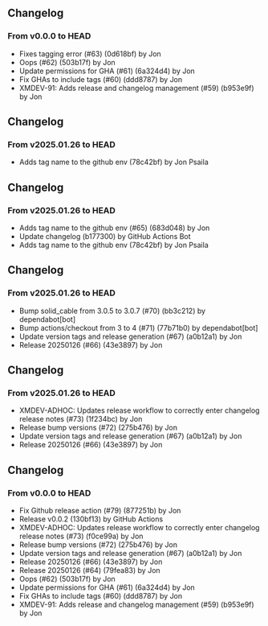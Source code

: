 ## Changelog
### From v0.0.0 to HEAD

- Fixes tagging error (#63) (0d618bf) by Jon
- Oops (#62) (503b17f) by Jon
- Update permissions for GHA (#61) (6a324d4) by Jon
- Fix GHAs to include tags (#60) (ddd8787) by Jon
- XMDEV-91: Adds release and changelog management (#59) (b953e9f) by Jon

## Changelog
### From v2025.01.26 to HEAD

- Adds tag name to the github env (78c42bf) by Jon Psaila

## Changelog
### From v2025.01.26 to HEAD

- Adds tag name to the github env (#65) (683d048) by Jon
- Update changelog (b177300) by GitHub Actions Bot
- Adds tag name to the github env (78c42bf) by Jon Psaila

## Changelog
### From v2025.01.26 to HEAD

- Bump solid_cable from 3.0.5 to 3.0.7 (#70) (bb3c212) by dependabot[bot]
- Bump actions/checkout from 3 to 4 (#71) (77b71b0) by dependabot[bot]
- Update version tags and release generation (#67) (a0b12a1) by Jon
- Release 20250126 (#66) (43e3897) by Jon

## Changelog
### From v2025.01.26 to HEAD

- XMDEV-ADHOC: Updates release workflow to correctly enter changelog release notes (#73) (1f234bc) by Jon
- Release bump versions (#72) (275b476) by Jon
- Update version tags and release generation (#67) (a0b12a1) by Jon
- Release 20250126 (#66) (43e3897) by Jon

## Changelog
### From v0.0.0 to HEAD

- Fix Github release action (#79) (877251b) by Jon
- Release v0.0.2 (130bf13) by GitHub Actions
- XMDEV-ADHOC: Updates release workflow to correctly enter changelog release notes (#73) (f0ce99a) by Jon
- Release bump versions (#72) (275b476) by Jon
- Update version tags and release generation (#67) (a0b12a1) by Jon
- Release 20250126 (#66) (43e3897) by Jon
- Release 20250126 (#64) (79fea83) by Jon
- Oops (#62) (503b17f) by Jon
- Update permissions for GHA (#61) (6a324d4) by Jon
- Fix GHAs to include tags (#60) (ddd8787) by Jon
- XMDEV-91: Adds release and changelog management (#59) (b953e9f) by Jon

